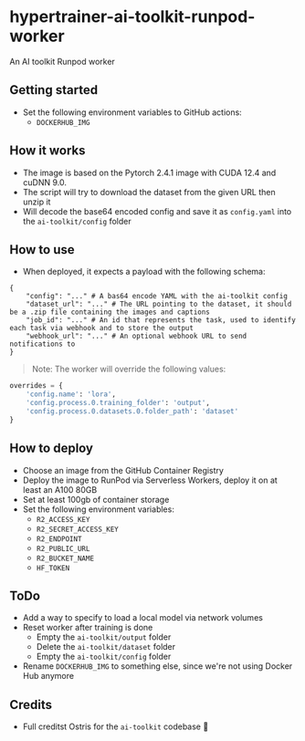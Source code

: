 # hypertrainer-ai-toolkit-runpod-worker

An AI toolkit Runpod worker

## Getting started

- Set the following environment variables to GitHub actions:
  - `DOCKERHUB_IMG`

## How it works

- The image is based on the Pytorch 2.4.1 image with CUDA 12.4 and cuDNN 9.0.
- The script will try to download the dataset from the given URL then unzip it
- Will decode the base64 encoded config and save it as `config.yaml` into the `ai-toolkit/config` folder

## How to use

- When deployed, it expects a payload with the following schema:

```
{
    "config": "..." # A bas64 encode YAML with the ai-toolkit config
    "dataset_url": "..." # The URL pointing to the dataset, it should be a .zip file containing the images and captions
    "job_id": "..." # An id that represents the task, used to identify each task via webhook and to store the output
    "webhook_url": "..." # An optional webhook URL to send notifications to
}
```

> Note: The worker will override the following values:

```python
overrides = {
    'config.name': 'lora',
    'config.process.0.training_folder': 'output',
    'config.process.0.datasets.0.folder_path': 'dataset'
}
```

## How to deploy

- Choose an image from the GitHub Container Registry
- Deploy the image to RunPod via Serverless Workers, deploy it on at least an A100 80GB
- Set at least 100gb of container storage
- Set the following environment variables:
  - `R2_ACCESS_KEY`
  - `R2_SECRET_ACCESS_KEY`
  - `R2_ENDPOINT`
  - `R2_PUBLIC_URL`
  - `R2_BUCKET_NAME`
  - `HF_TOKEN`

## ToDo

- Add a way to specify to load a local model via network volumes
- Reset worker after training is done
  - Empty the `ai-toolkit/output` folder
  - Delete the `ai-toolkit/dataset` folder
  - Empty the `ai-toolkit/config` folder
- Rename `DOCKERHUB_IMG` to something else, since we're not using Docker Hub anymore

## Credits

- Full creditst Ostris for the `ai-toolkit` codebase 🙏
